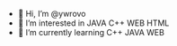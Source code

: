 - 👋 Hi, I’m @ywrovo
- 👀 I’m interested in JAVA C++ WEB HTML
- 🌱 I’m currently learning C++ JAVA WEB


<!---
ywrovo/ywrovo is a ✨ special ✨ repository because its `README.md` (this file) appears on your GitHub profile.
You can click the Preview link to take a look at your changes.
--->
